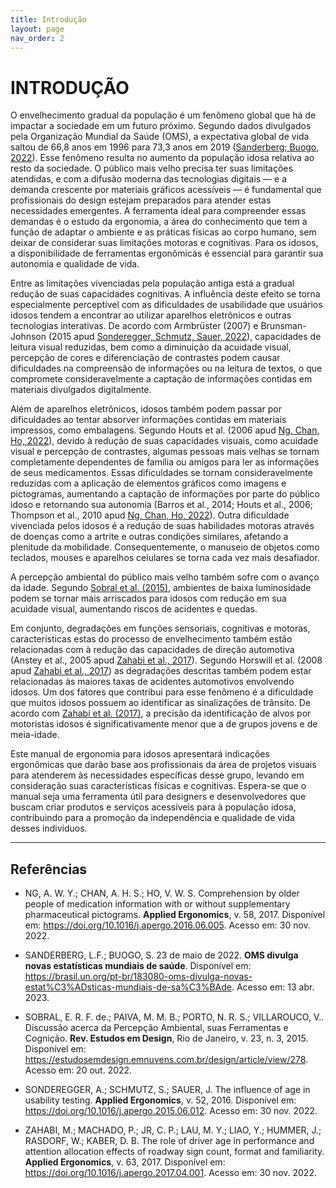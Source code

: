 ```yaml
---
title: Introdução
layout: page
nav_order: 2
---
```


# INTRODUÇÃO

O envelhecimento gradual da população é um fenômeno global que há de impactar a sociedade em um futuro próximo. Segundo dados divulgados pela Organização Mundial da Saúde (OMS), a expectativa global de vida saltou de 66,8 anos em 1996 para 73,3 anos em 2019 ([Sanderberg; Buogo, 2022](https://brasil.un.org/pt-br/183080-oms-divulga-novas-estat%C3%ADsticas-mundiais-de-sa%C3%BAde)). Esse fenômeno resulta no aumento da população idosa relativa ao resto da sociedade. O público mais velho precisa ter suas limitações atendidas, e com a difusão moderna das tecnologias digitais — e a demanda crescente por materiais gráficos acessíveis — é fundamental que profissionais do design estejam preparados para atender estas necessidades emergentes. A ferramenta ideal para compreender essas demandas é o estudo da ergonomia, a área do conhecimento que tem a função de adaptar o ambiente e as práticas físicas ao corpo humano, sem deixar de considerar suas limitações motoras e cognitivas. Para os idosos, a disponibilidade de ferramentas ergonômicas é essencial para garantir sua autonomia e qualidade de vida.

Entre as limitações vivenciadas pela população antiga está a gradual redução de suas capacidades cognitivas. A influência deste efeito se torna especialmente perceptível com as dificuldades de usabilidade que usuários idosos tendem a encontrar ao utilizar aparelhos eletrônicos e outras tecnologias interativas. De acordo com Armbrüster (2007) e Brunsman-Johnson (2015 apud [Sonderegger, Schmutz, Sauer, 2022](https://doi.org/10.1016/j.apergo.2015.06.012)), capacidades de leitura visual reduzidas, bem como a diminuição da acuidade visual, percepção de cores e diferenciação de contrastes podem causar dificuldades na compreensão de informações ou na leitura de textos, o que compromete consideravelmente a captação de informações contidas em materiais divulgados digitalmente. 

Além de aparelhos eletrônicos, idosos também podem passar por dificuldades ao tentar absorver informações contidas em materiais impressos, como embalagens. Segundo Houts et al. (2006 apud [Ng, Chan, Ho, 2022](https://doi.org/10.1016/j.apergo.2016.06.005)), devido à redução de suas capacidades visuais, como acuidade visual e percepção de contrastes, algumas pessoas mais velhas se tornam completamente dependentes de família ou amigos para ler as informações de seus medicamentos. Essas dificuldades se tornam consideravelmente reduzidas com a aplicação de elementos gráficos como imagens e pictogramas, aumentando a captação de informações por parte do público idoso e retornando sua autonomia (Barros et al., 2014; Houts et al., 2006; Thompson et al., 2010 apud [Ng, Chan, Ho, 2022](https://doi.org/10.1016/j.apergo.2016.06.005)).
Outra dificuldade vivenciada pelos idosos é a redução de suas habilidades motoras através de doenças como a artrite e outras condições similares, afetando a plenitude da mobilidade. Consequentemente, o manuseio de objetos como teclados, mouses e aparelhos celulares se torna cada vez mais desafiador.

A percepção ambiental do público mais velho também sofre com o avanço da idade. Segundo [Sobral et al. (2015)](https://estudosemdesign.emnuvens.com.br/design/article/view/278), ambientes de baixa luminosidade podem se tornar mais arriscados para idosos com redução em sua acuidade visual,  aumentando riscos de acidentes e quedas.

Em conjunto, degradações em funções sensoriais, cognitivas e motoras, características estas do processo de envelhecimento também estão relacionadas com à redução das capacidades de direção automotiva (Anstey et al., 2005 apud [Zahabi et al., 2017](https://doi.org/10.1016/j.apergo.2017.04.001)). Segundo Horswill et al. (2008 apud [Zahabi et al., 2017](https://doi.org/10.1016/j.apergo.2017.04.001)) as degradações descritas também podem estar relacionadas às maiores taxas de acidentes automotivos envolvendo idosos. Um dos fatores que contribui para esse fenômeno é a dificuldade que muitos idosos possuem ao identificar as sinalizações de trânsito. De acordo com [Zahabi et al. (2017)](https://doi.org/10.1016/j.apergo.2017.04.001), a precisão da identificação de alvos por motoristas idosos é significativamente menor que a de grupos jovens e de meia-idade.

Este manual de ergonomia para idosos apresentará indicações ergonômicas que darão base aos profissionais da área de projetos visuais para atenderem às necessidades específicas desse grupo, levando em consideração suas características físicas e cognitivas. Espera-se que o manual seja uma ferramenta útil para designers e desenvolvedores que buscam criar produtos e serviços acessíveis para à população idosa, contribuindo para a promoção da independência e qualidade de vida desses indivíduos.

---

## Referências

- NG, A. W. Y.; CHAN, A. H. S.; HO, V. W. S. Comprehension by older people of medication information with or without supplementary pharmaceutical pictograms. **Applied Ergonomics**, v. 58, 2017. Disponível em: <https://doi.org/10.1016/j.apergo.2016.06.005>. Acesso em: 30 nov. 2022.

- SANDERBERG, L.F.; BUOGO, S. 23 de maio de 2022. **OMS divulga novas estatísticas mundiais de saúde**. Disponível em: <https://brasil.un.org/pt-br/183080-oms-divulga-novas-estat%C3%ADsticas-mundiais-de-sa%C3%BAde>. Acesso em: 13 abr. 2023.

- SOBRAL, E. R. F. de.; PAIVA, M. M. B.; PORTO, N. R. S.; VILLAROUCO, V.. Discussão acerca da Percepção Ambiental, suas Ferramentas e Cognição.  **Rev. Estudos em Design**, Rio de Janeiro, v. 23, n. 3, 2015. Disponível em: <https://estudosemdesign.emnuvens.com.br/design/article/view/278>. Acesso em: 20 out. 2022. 

- SONDEREGGER, A.; SCHMUTZ, S.; SAUER, J. The influence of age in usability testing. **Applied Ergonomics**, v. 52, 2016. Disponível em: <https://doi.org/10.1016/j.apergo.2015.06.012>. Acesso em: 30 nov. 2022.

- ZAHABI, M.; MACHADO, P.; JR, C. P.; LAU, M. Y.; LIAO, Y.; HUMMER, J.; RASDORF, W.; KABER, D. B. The role of driver age in performance and attention allocation effects of roadway sign count, format and familiarity. **Applied Ergonomics**, v. 63, 2017. Disponível em: <https://doi.org/10.1016/j.apergo.2017.04.001>. Acesso em: 30 nov. 2022.